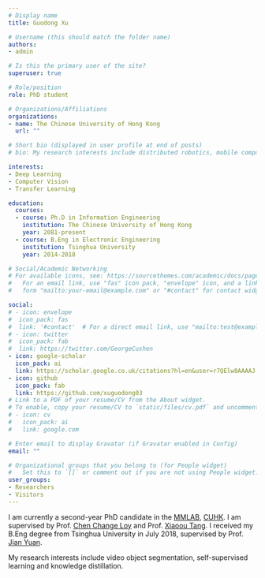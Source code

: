 ```yaml
---
# Display name
title: Guodong Xu

# Username (this should match the folder name)
authors:
- admin

# Is this the primary user of the site?
superuser: true

# Role/position
role: PhD student

# Organizations/Affiliations
organizations:
- name: The Chinese University of Hong Kong
  url: ""

# Short bio (displayed in user profile at end of posts)
# bio: My research interests include distributed robotics, mobile computing and programmable matter.

interests:
- Deep Learning
- Computer Vision
- Transfer Learning

education:
  courses:
  - course: Ph.D in Information Engineering
    institution: The Chinese University of Hong Kong
    year: 2081-present
  - course: B.Eng in Electronic Engineering
    institution: Tsinghua University
    year: 2014-2018

# Social/Academic Networking
# For available icons, see: https://sourcethemes.com/academic/docs/page-builder/#icons
#   For an email link, use "fas" icon pack, "envelope" icon, and a link in the
#   form "mailto:your-email@example.com" or "#contact" for contact widget.

social:
# - icon: envelope
#  icon_pack: fas
#  link: '#contact'  # For a direct email link, use "mailto:test@example.org".
# - icon: twitter
#  icon_pack: fab
#  link: https://twitter.com/GeorgeCushen
- icon: google-scholar
  icon_pack: ai
  link: https://scholar.google.co.uk/citations?hl=en&user=r7QElw8AAAAJ
- icon: github
  icon_pack: fab
  link: https://github.com/xuguodong03
# Link to a PDF of your resume/CV from the About widget.
# To enable, copy your resume/CV to `static/files/cv.pdf` and uncomment the lines below.
# - icon: cv
#   icon_pack: ai
#   link: google.com

# Enter email to display Gravatar (if Gravatar enabled in Config)
email: ""

# Organizational groups that you belong to (for People widget)
#   Set this to `[]` or comment out if you are not using People widget.
user_groups:
- Researchers
- Visitors
---
```


I am currently a second-year PhD candidate in the [MMLAB](http://mmlab.ie.cuhk.edu.hk/), [CUHK](https://www.cuhk.edu.hk/chinese/index.html). I am supervised by Prof. [Chen Change Loy](http://personal.ie.cuhk.edu.hk/~ccloy/index.html) and Prof. [Xiaoou Tang](https://www.ie.cuhk.edu.hk/people/xotang.shtml). I received my B.Eng degree from Tsinghua University in July 2018, supervised by Prof. [Jian Yuan](http://www.ee.tsinghua.edu.cn/publish/ee/4157/2010/20101217151546455509516/20101217151546455509516_.html). 

My research interests include video object segmentation, self-supervised learning and knowledge distillation.
